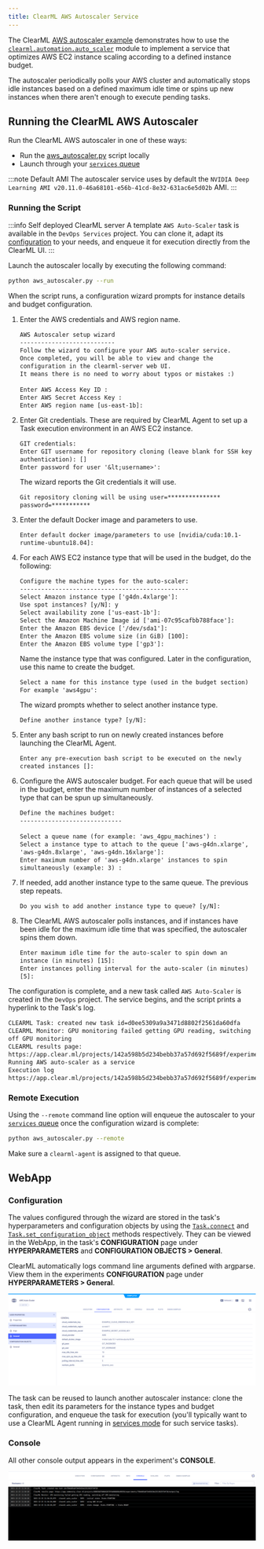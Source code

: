 ```yaml
---
title: ClearML AWS Autoscaler Service
---
```


The ClearML [AWS autoscaler example](https://github.com/allegroai/clearml/blob/master/examples/services/aws-autoscaler/aws_autoscaler.py) 
demonstrates how to use the [`clearml.automation.auto_scaler`](https://github.com/allegroai/clearml/blob/master/clearml/automation/auto_scaler.py) 
module to implement a service that optimizes AWS EC2 instance scaling according to a defined instance budget.

The autoscaler periodically polls your AWS cluster and automatically stops idle instances based on a defined maximum idle time or spins 
up new instances when there aren't enough to execute pending tasks.

## Running the ClearML AWS Autoscaler

Run the ClearML AWS autoscaler in one of these ways:
* Run the [aws_autoscaler.py](https://github.com/allegroai/clearml/blob/master/examples/services/aws-autoscaler/aws_autoscaler.py) 
  script locally
* Launch through your [`services` queue](../../clearml_agent/clearml_agent_services_mode.md)

:::note Default AMI
The autoscaler service uses by default the `NVIDIA Deep Learning AMI v20.11.0-46a68101-e56b-41cd-8e32-631ac6e5d02b` AMI.
:::

### Running the Script

:::info Self deployed ClearML server
A template `AWS Auto-Scaler` task is available in the `DevOps Services` project.
You can clone it, adapt its [configuration](#configuration) to your needs, and enqueue it for execution directly from the ClearML UI. 
:::

Launch the autoscaler locally by executing the following command:

```bash
python aws_autoscaler.py --run
```

When the script runs, a configuration wizard prompts for instance details and budget configuration.

1. Enter the AWS credentials and AWS region name.

      ```console
      AWS Autoscaler setup wizard
      ---------------------------
      Follow the wizard to configure your AWS auto-scaler service.
      Once completed, you will be able to view and change the configuration in the clearml-server web UI.
      It means there is no need to worry about typos or mistakes :)
   
      Enter AWS Access Key ID : 
      Enter AWS Secret Access Key : 
      Enter AWS region name [us-east-1b]:
      ```
   
1. Enter Git credentials. These are required by ClearML Agent to set up a Task execution environment in an AWS EC2 instance.
  
      ```console
      GIT credentials:
      Enter GIT username for repository cloning (leave blank for SSH key authentication): []
      Enter password for user '&lt;username>':
      ```
   
   The wizard reports the Git credentials it will use.

      ```console
      Git repository cloning will be using user=*************** password=***********
      ```

1. Enter the default Docker image and parameters to use.
        
      ```console 
      Enter default docker image/parameters to use [nvidia/cuda:10.1-runtime-ubuntu18.04]:
      ```

1. For each AWS EC2 instance type that will be used in the budget, do the following:
   
   ```console
   Configure the machine types for the auto-scaler:
   ------------------------------------------------
   Select Amazon instance type ['g4dn.4xlarge']:
   Use spot instances? [y/N]: y
   Select availability zone ['us-east-1b']:
   Select the Amazon Machine Image id ['ami-07c95cafbb788face']:
   Enter the Amazon EBS device ['/dev/sda1']:
   Enter the Amazon EBS volume size (in GiB) [100]:
   Enter the Amazon EBS volume type ['gp3']:
   ```
   
   Name the instance type that was configured. Later in the configuration, use this name to create the budget.
   
   ```console
   Select a name for this instance type (used in the budget section) For example 'aws4gpu':
   ```
   
   The wizard prompts whether to select another instance type.
      
      ```console
      Define another instance type? [y/N]:
      ```
   
1. Enter any bash script to run on newly created instances before launching the ClearML Agent.

      ```console
      Enter any pre-execution bash script to be executed on the newly created instances []:
      ```

1. Configure the AWS autoscaler budget. For each queue that will be used in the budget, enter the maximum number of 
   instances of a selected type that can be spun up simultaneously.
 
      ```console 
      Define the machines budget:
      -----------------------------
        
      Select a queue name (for example: 'aws_4gpu_machines') : 
      Select a instance type to attach to the queue ['aws-g4dn.xlarge', 'aws-g4dn.8xlarge', 'aws-g4dn.16xlarge']:
      Enter maximum number of 'aws-g4dn.xlarge' instances to spin simultaneously (example: 3) :         
      ```
   
1. If needed, add another instance type to the same queue. The previous step repeats.

      ```console
      Do you wish to add another instance type to queue? [y/N]:         
      ```
   
1. The ClearML AWS autoscaler polls instances, and if instances have been idle for the maximum idle time that was specified, 
   the autoscaler spins them down.

      ```console
      Enter maximum idle time for the auto-scaler to spin down an instance (in minutes) [15]:
      Enter instances polling interval for the auto-scaler (in minutes) [5]:
      ```

The configuration is complete, and a new task called `AWS Auto-Scaler` is created in the `DevOps` project. The service begins, 
and the script prints a hyperlink to the Task's log.

       
```console
CLEARML Task: created new task id=d0ee5309a9a3471d8802f2561da60dfa
CLEARML Monitor: GPU monitoring failed getting GPU reading, switching off GPU monitoring
CLEARML results page: https://app.clear.ml/projects/142a598b5d234bebb37a57d692f5689f/experiments/d0ee5309a9a3471d8802f2561da60dfa/output/log
Running AWS auto-scaler as a service
Execution log https://app.clear.ml/projects/142a598b5d234bebb37a57d692f5689f/experiments/d0ee5309a9a3471d8802f2561da60dfa/output/log    
```

### Remote Execution
Using the `--remote` command line option will enqueue the autoscaler to your [`services` queue](../../clearml_agent/clearml_agent_services_mode.md)
once the configuration wizard is complete:

```bash
python aws_autoscaler.py --remote
```
Make sure a `clearml-agent` is assigned to that queue.

## WebApp
### Configuration 

The values configured through the wizard are stored in the task's hyperparameters and configuration objects by using the 
[`Task.connect`](../../references/sdk/task.md#connect) and [`Task.set_configuration_object`](../../references/sdk/task.md#set_configuration_object) 
methods respectively. They can be viewed in the WebApp, in the task's **CONFIGURATION** page under **HYPERPARAMETERS** and **CONFIGURATION OBJECTS > General**. 

ClearML automatically logs command line arguments defined with argparse. View them in the experiments **CONFIGURATION** 
page under **HYPERPARAMETERS > General**.

![Autoscaler configuration](../../img/examples_aws_autoscaler_config.png)

The task can be reused to launch another autoscaler instance: clone the task, then edit its parameters for the instance 
types and budget configuration, and enqueue the task for execution (you'll typically want to use a ClearML Agent running 
in [services mode](../../clearml_agent/clearml_agent_services_mode.md) for such service tasks).

### Console

All other console output appears in the experiment's **CONSOLE**.

![Autoscaler console](../../img/examples_aws_autoscaler_console.png)